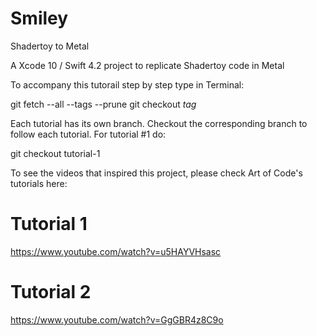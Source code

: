 # Smiley
Shadertoy to Metal

A Xcode 10 / Swift 4.2 project to replicate Shadertoy code in Metal

To accompany this tutorail step by step type in Terminal:

git fetch --all --tags --prune
git checkout <i>tag</i>

Each tutorial has its own branch. Checkout the corresponding branch to follow each tutorial. For tutorial #1 do:

git checkout tutorial-1

To see the videos that inspired this project, please check Art of Code's tutorials here:

# Tutorial 1
https://www.youtube.com/watch?v=u5HAYVHsasc

# Tutorial 2
https://www.youtube.com/watch?v=GgGBR4z8C9o








